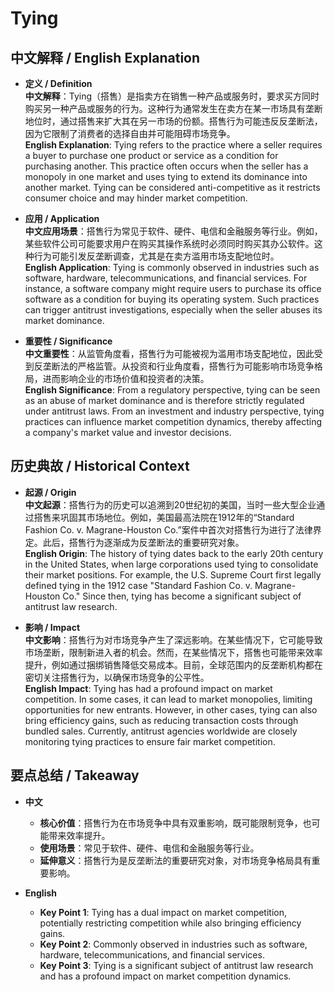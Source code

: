 # Tying

## 中文解释 / English Explanation

* **定义 / Definition**  
  **中文解释**：Tying（搭售）是指卖方在销售一种产品或服务时，要求买方同时购买另一种产品或服务的行为。这种行为通常发生在卖方在某一市场具有垄断地位时，通过搭售来扩大其在另一市场的份额。搭售行为可能违反反垄断法，因为它限制了消费者的选择自由并可能阻碍市场竞争。  
  **English Explanation**: Tying refers to the practice where a seller requires a buyer to purchase one product or service as a condition for purchasing another. This practice often occurs when the seller has a monopoly in one market and uses tying to extend its dominance into another market. Tying can be considered anti-competitive as it restricts consumer choice and may hinder market competition.

* **应用 / Application**  
  **中文应用场景**：搭售行为常见于软件、硬件、电信和金融服务等行业。例如，某些软件公司可能要求用户在购买其操作系统时必须同时购买其办公软件。这种行为可能引发反垄断调查，尤其是在卖方滥用市场支配地位时。  
  **English Application**: Tying is commonly observed in industries such as software, hardware, telecommunications, and financial services. For instance, a software company might require users to purchase its office software as a condition for buying its operating system. Such practices can trigger antitrust investigations, especially when the seller abuses its market dominance.

* **重要性 / Significance**  
  **中文重要性**：从监管角度看，搭售行为可能被视为滥用市场支配地位，因此受到反垄断法的严格监管。从投资和行业角度看，搭售行为可能影响市场竞争格局，进而影响企业的市场价值和投资者的决策。  
  **English Significance**: From a regulatory perspective, tying can be seen as an abuse of market dominance and is therefore strictly regulated under antitrust laws. From an investment and industry perspective, tying practices can influence market competition dynamics, thereby affecting a company's market value and investor decisions.

## 历史典故 / Historical Context

* **起源 / Origin**  
  **中文起源**：搭售行为的历史可以追溯到20世纪初的美国，当时一些大型企业通过搭售来巩固其市场地位。例如，美国最高法院在1912年的“Standard Fashion Co. v. Magrane-Houston Co.”案件中首次对搭售行为进行了法律界定。此后，搭售行为逐渐成为反垄断法的重要研究对象。  
  **English Origin**: The history of tying dates back to the early 20th century in the United States, when large corporations used tying to consolidate their market positions. For example, the U.S. Supreme Court first legally defined tying in the 1912 case "Standard Fashion Co. v. Magrane-Houston Co." Since then, tying has become a significant subject of antitrust law research.

* **影响 / Impact**  
  **中文影响**：搭售行为对市场竞争产生了深远影响。在某些情况下，它可能导致市场垄断，限制新进入者的机会。然而，在某些情况下，搭售也可能带来效率提升，例如通过捆绑销售降低交易成本。目前，全球范围内的反垄断机构都在密切关注搭售行为，以确保市场竞争的公平性。  
  **English Impact**: Tying has had a profound impact on market competition. In some cases, it can lead to market monopolies, limiting opportunities for new entrants. However, in other cases, tying can also bring efficiency gains, such as reducing transaction costs through bundled sales. Currently, antitrust agencies worldwide are closely monitoring tying practices to ensure fair market competition.

## 要点总结 / Takeaway

* **中文**  
  - **核心价值**：搭售行为在市场竞争中具有双重影响，既可能限制竞争，也可能带来效率提升。  
  - **使用场景**：常见于软件、硬件、电信和金融服务等行业。  
  - **延伸意义**：搭售行为是反垄断法的重要研究对象，对市场竞争格局具有重要影响。

* **English**  
  - **Key Point 1**: Tying has a dual impact on market competition, potentially restricting competition while also bringing efficiency gains.  
  - **Key Point 2**: Commonly observed in industries such as software, hardware, telecommunications, and financial services.  
  - **Key Point 3**: Tying is a significant subject of antitrust law research and has a profound impact on market competition dynamics.